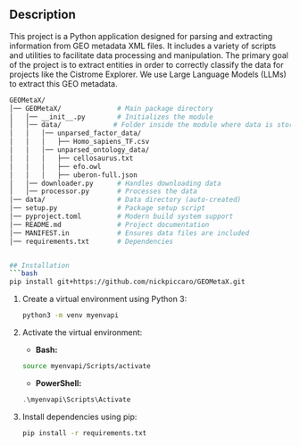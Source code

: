 ## Description

This project is a Python application designed for parsing and extracting information from GEO metadata XML files. It includes a variety of scripts and utilities to facilitate data processing and manipulation. The primary goal of the project is to extract entities in order to correctly classify the data for projects like the Cistrome Explorer. We use Large Language Models (LLMs) to extract this GEO metadata.

```bash
GEOMetaX/
│── GEOMetaX/              # Main package directory
│   │── __init__.py        # Initializes the module
│   │── data/             # Folder inside the module where data is stored
│   │   │── unparsed_factor_data/
│   │   │   ├── Homo_sapiens_TF.csv
│   │   │── unparsed_ontology_data/
│   │   │   ├── cellosaurus.txt
│   │   │   ├── efo.owl
│   │   │   ├── uberon-full.json
│   │── downloader.py      # Handles downloading data
│   │── processor.py       # Processes the data
│── data/                  # Data directory (auto-created)
│── setup.py               # Package setup script
│── pyproject.toml         # Modern build system support
│── README.md              # Project documentation
│── MANIFEST.in            # Ensures data files are included
│── requirements.txt       # Dependencies


## Installation
```bash
pip install git+https://github.com/nickpiccaro/GEOMetaX.git
```

1. Create a virtual environment using Python 3:

    ```bash
    python3 -m venv myenvapi
    ```

2. Activate the virtual environment:
   
    - **Bash:**
    
    ```bash
    source myenvapi/Scripts/activate
    ```

    - **PowerShell:**
    
    ```powershell
    .\myenvapi\Scripts\Activate
    ```

3. Install dependencies using pip:

    ```bash
    pip install -r requirements.txt
    ```
